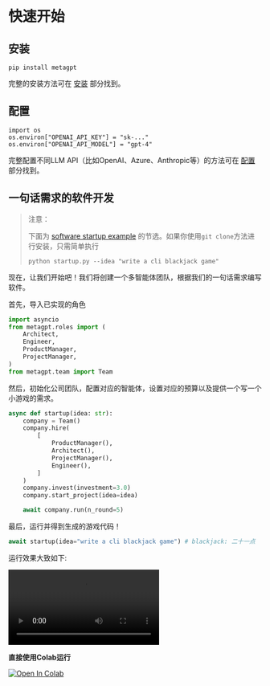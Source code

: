 
# 快速开始
## 安装
```
pip install metagpt
```
完整的安装方法可在 [安装](./installation) 部分找到。

## 配置
```
import os
os.environ["OPENAI_API_KEY"] = "sk-..."
os.environ["OPENAI_API_MODEL"] = "gpt-4"
```
完整配置不同LLM API（比如OpenAI、Azure、Anthropic等）的方法可在 [配置](./setup) 部分找到。

## 一句话需求的软件开发
>注意：
>
>下面为 [software startup example](https://github.com/geekan/MetaGPT/blob/main/startup.py) 的节选。如果你使用`git clone`方法进行安装，只需简单执行
>```
>python startup.py --idea "write a cli blackjack game"
>```
现在，让我们开始吧！我们将创建一个多智能体团队，根据我们的一句话需求编写软件。

首先，导入已实现的角色
```python
import asyncio
from metagpt.roles import (
    Architect,
    Engineer,
    ProductManager,
    ProjectManager,
)
from metagpt.team import Team
```
然后，初始化公司团队，配置对应的智能体，设置对应的预算以及提供一个写一个小游戏的需求。
```python
async def startup(idea: str):
    company = Team()
    company.hire(
        [
            ProductManager(),
            Architect(),
            ProjectManager(),
            Engineer(),
        ]
    )
    company.invest(investment=3.0)
    company.start_project(idea=idea)

    await company.run(n_round=5)
```
最后，运行并得到生成的游戏代码！
```python
await startup(idea="write a cli blackjack game") # blackjack: 二十一点
```

运行效果大致如下:

<video  controls>
  <source src="https://user-images.githubusercontent.com/2707039/250054654-5e8c1062-8c35-440f-bb20-2b0320f8d27d.mp4" type="video/mp4">
</video>

<b>直接使用Colab运行</b>

[![Open In Colab](https://colab.research.google.com/assets/colab-badge.svg)](https://colab.research.google.com/drive/1X8XSn8AN1WFv_PwtTres62OoVUNfHRAH?usp=sharing)
